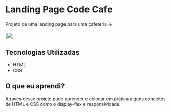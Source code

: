 # Landing Page Code Cafe

Projeto de uma landing page para uma cafeteria ☕

[<img src = "src/images/animação.gif">]


## Tecnologias Utilizadas
- HTML
- CSS

## O que eu aprendi?
Através desse projeto pude aprender e colocar em prática alguns conceitos de HTML e CSS como o display-flex e responsividade.